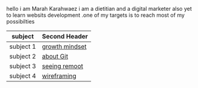 hello i am Marah Karahwaez i am a dietitian and a digital marketer  also yet to learn websits development .one of my targets is to reach most of my possibilties 


subject | Second Header
------------ | -------------
subject 1 | [growth mindset](https://marahq.github.io/reading_notes/growth)
subject 2 | [about Git](https://marahq.github.io/reading_notes/reado1)
subject 3 |[seeing remoot](https://marahq.github.io/reading_notes/seeingremoot)
subject 4 |[wireframing](https://marahq.github.io/reading_notes/read03)
